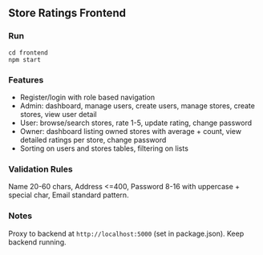 ## Store Ratings Frontend

### Run
```
cd frontend
npm start
```

### Features
- Register/login with role based navigation
- Admin: dashboard, manage users, create users, manage stores, create stores, view user detail
- User: browse/search stores, rate 1-5, update rating, change password
- Owner: dashboard listing owned stores with average + count, view detailed ratings per store, change password
- Sorting on users and stores tables, filtering on lists

### Validation Rules
Name 20-60 chars, Address <=400, Password 8-16 with uppercase + special char, Email standard pattern.

### Notes
Proxy to backend at `http://localhost:5000` (set in package.json). Keep backend running.
